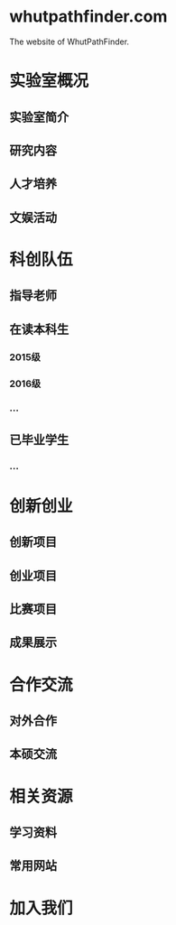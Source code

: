# whutpathfinder.com
The website of WhutPathFinder.
# 实验室概况
## 实验室简介
## 研究内容
## 人才培养
## 文娱活动
# 科创队伍
## 指导老师
## 在读本科生
### 2015级
### 2016级
### ...
## 已毕业学生
### ...
# 创新创业
## 创新项目
## 创业项目
## 比赛项目
## 成果展示
# 合作交流
## 对外合作
## 本硕交流
# 相关资源
## 学习资料
## 常用网站
# 加入我们
